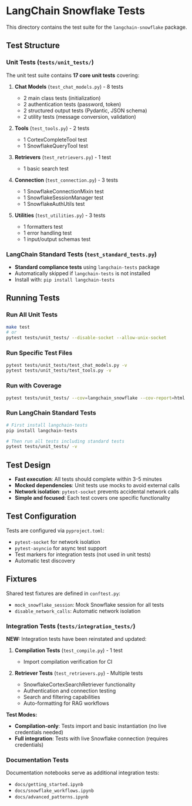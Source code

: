 # LangChain Snowflake Tests

This directory contains the test suite for the `langchain-snowflake` package.

## Test Structure

### Unit Tests (`tests/unit_tests/`)

The unit test suite contains **17 core unit tests** covering:

1. **Chat Models** (`test_chat_models.py`) - 8 tests
   - 2 main class tests (initialization)
   - 2 authentication tests (password, token)
   - 2 structured output tests (Pydantic, JSON schema)
   - 2 utility tests (message conversion, validation)

2. **Tools** (`test_tools.py`) - 2 tests
   - 1 CortexCompleteTool test
   - 1 SnowflakeQueryTool test

3. **Retrievers** (`test_retrievers.py`) - 1 test
   - 1 basic search test

4. **Connection** (`test_connection.py`) - 3 tests
   - 1 SnowflakeConnectionMixin test
   - 1 SnowflakeSessionManager test
   - 1 SnowflakeAuthUtils test

5. **Utilities** (`test_utilities.py`) - 3 tests
   - 1 formatters test
   - 1 error handling test
   - 1 input/output schemas test

### LangChain Standard Tests (`test_standard_tests.py`)

- **Standard compliance tests** using `langchain-tests` package
- Automatically skipped if `langchain-tests` is not installed
- Install with: `pip install langchain-tests`

## Running Tests

### Run All Unit Tests

```bash
make test
# or
pytest tests/unit_tests/ --disable-socket --allow-unix-socket
```

### Run Specific Test Files

```bash
pytest tests/unit_tests/test_chat_models.py -v
pytest tests/unit_tests/test_tools.py -v
```

### Run with Coverage

```bash
pytest tests/unit_tests/ --cov=langchain_snowflake --cov-report=html
```

### Run LangChain Standard Tests

```bash
# First install langchain-tests
pip install langchain-tests

# Then run all tests including standard tests
pytest tests/unit_tests/ -v
```

## Test Design

- **Fast execution**: All tests should complete within 3-5 minutes
- **Mocked dependencies**: Unit tests use mocks to avoid external calls
- **Network isolation**: `pytest-socket` prevents accidental network calls
- **Simple and focused**: Each test covers one specific functionality

## Test Configuration

Tests are configured via `pyproject.toml`:

- `pytest-socket` for network isolation
- `pytest-asyncio` for async test support
- Test markers for integration tests (not used in unit tests)
- Automatic test discovery

## Fixtures

Shared test fixtures are defined in `conftest.py`:

- `mock_snowflake_session`: Mock Snowflake session for all tests
- `disable_network_calls`: Automatic network isolation

### Integration Tests (`tests/integration_tests/`)

**NEW:** Integration tests have been reinstated and updated:

1. **Compilation Tests** (`test_compile.py`) - 1 test
   - Import compilation verification for CI

2. **Retriever Tests** (`test_retrievers.py`) - Multiple tests
   - SnowflakeCortexSearchRetriever functionality
   - Authentication and connection testing
   - Search and filtering capabilities
   - Auto-formatting for RAG workflows

**Test Modes:**

- **Compilation-only**: Tests import and basic instantiation (no live credentials needed)
- **Full integration**: Tests with live Snowflake connection (requires credentials)

### Documentation Tests

Documentation notebooks serve as additional integration tests:

- `docs/getting_started.ipynb`
- `docs/snowflake_workflows.ipynb` 
- `docs/advanced_patterns.ipynb`
